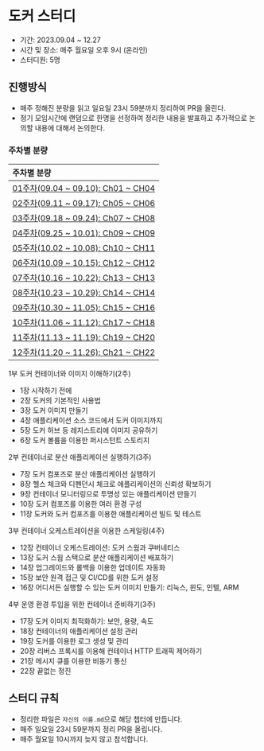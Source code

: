 # 도커 스터디

- 기간: 2023.09.04 ~ 12.27
- 시간 및 장소: 매주 월요일 오후 9시 (온라인)
- 스터디원: 5명

## 진행방식

- 매주 정해진 분량을 읽고 일요일 23시 59분까지 정리하여 PR을 올린다.
- 정기 모임시간에 랜덤으로 한명을 선정하여 정리한 내용을 발표하고 추가적으로 논의할 내용에 대해서 논의한다.

### 주차별 분량

| 주차별 분량                                                                                          |
|:------------------------------------------------------------------------------------------------|
| [01주차(09.04 ~ 09.10): Ch01 ~ CH04 ](https://github.com/COW-edu/learn-docker-23/tree/main/part1) |
| [02주차(09.11 ~ 09.17): Ch05 ~ CH06 ](https://github.com/COW-edu/learn-docker-23/tree/main/part1) |
| [03주차(09.18 ~ 09.24): Ch07 ~ CH08 ](https://github.com/COW-edu/learn-docker-23/tree/main/part2) |
| [04주차(09.25 ~ 10.01): Ch09 ~ CH09 ](https://github.com/COW-edu/learn-docker-23/tree/main/part2) |
| [05주차(10.02 ~ 10.08): Ch10 ~ CH11 ](https://github.com/COW-edu/learn-docker-23/tree/main/part2) |
| [06주차(10.09 ~ 10.15): Ch12 ~ CH12 ](https://github.com/COW-edu/learn-docker-23/tree/main/part3) |
| [07주차(10.16 ~ 10.22): Ch13 ~ CH13 ](https://github.com/COW-edu/learn-docker-23/tree/main/part3) |
| [08주차(10.23 ~ 10.29): Ch14 ~ CH14 ](https://github.com/COW-edu/learn-docker-23/tree/main/part3) |
| [09주차(10.30 ~ 11.05): Ch15 ~ CH16 ](https://github.com/COW-edu/learn-docker-23/tree/main/part3) |
| [10주차(11.06 ~ 11.12): Ch17 ~ CH18 ](https://github.com/COW-edu/learn-docker-23/tree/main/part4) |
| [11주차(11.13 ~ 11.19): Ch19 ~ CH20 ](https://github.com/COW-edu/learn-docker-23/tree/main/part4) |
| [12주차(11.20 ~ 11.26): Ch21 ~ CH22 ](https://github.com/COW-edu/learn-docker-23/tree/main/part4) |

1부 도커 컨테이너와 이미지 이해하기(2주)
- 1장 시작하기 전에
- 2장 도커의 기본적인 사용법
- 3장 도커 이미지 만들기
- 4장 애플리케이션 소스 코드에서 도커 이미지까지
- 5장 도커 허브 등 레지스트리에 이미지 공유하기
- 6장 도커 볼륨을 이용한 퍼시스턴트 스토리지

2부 컨테이너로 분산 애플리케이션 실행하기(3주)
- 7장 도커 컴포즈로 분산 애플리케이션 실행하기
- 8장 헬스 체크와 디펜던시 체크로 애플리케이션의 신뢰성 확보하기
- 9장 컨테이너 모니터링으로 투명성 있는 애플리케이션 만들기
- 10장 도커 컴포즈를 이용한 여러 환경 구성
- 11장 도커와 도커 컴포즈를 이용한 애플리케이션 빌드 및 테스트

3부 컨테이너 오케스트레이션을 이용한 스케일링(4주)
- 12장 컨테이너 오케스트레이션: 도커 스웜과 쿠버네티스
- 13장 도커 스웜 스택으로 분산 애플리케이션 배포하기
- 14장 업그레이드와 롤백을 이용한 업데이트 자동화
- 15장 보안 원격 접근 및 CI/CD를 위한 도커 설정
- 16장 어디서든 실행할 수 있는 도커 이미지 만들기: 리눅스, 윈도, 인텔, ARM

4부 운영 환경 투입을 위한 컨테이너 준비하기(3주)
- 17장 도커 이미지 최적화하기: 보안, 용량, 속도
- 18장 컨테이너의 애플리케이션 설정 관리
- 19장 도커를 이용한 로그 생성 및 관리
- 20장 리버스 프록시를 이용해 컨테이너 HTTP 트래픽 제어하기
- 21장 메시지 큐를 이용한 비동기 통신
- 22장 끝없는 정진


## 스터디 규칙

- 정리한 파일은 `자신의 이름.md`으로 해당 챕터에 만듭니다.
- 매주 일요일 23시 59분까지 정리 PR을 올립니다.
- 매주 월요일 10시까지 늦지 않고 참석합니다.

